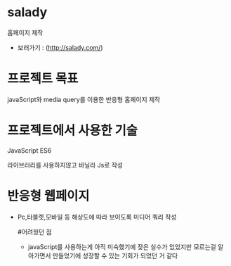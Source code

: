 # salady

<salady> 홈페이지 제작
* 보러가기 : (http://salady.com/)

# 프로젝트 목표

javaScript와 media query를 이용한 <salady> 반응형 홈페이지 제작

# 프로젝트에서 사용한 기술

JavaScript ES6

라이브러리를 사용하지않고 바닐라 Js로 작성

# 반응형 웹페이지

* Pc,타블렛,모바일 등 해상도에 따라 보이도록 미디어 쿼리 작성
  
  #어려웠던 점
  
  * javaScript를 사용하는게 아직 미숙했기에 잦은 실수가 있었지만
  모르는걸 알아가면서 만들었기에 성장할 수 있는 기회가 되었던 거 같다
